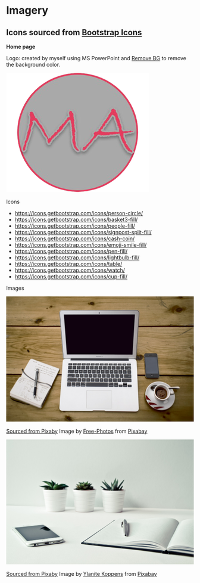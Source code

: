 # Imagery

## Icons sourced from [Bootstrap Icons](https://icons.getbootstrap.com/)

**Home page**

Logo: created by myself using MS PowerPoint and [Remove BG](https://www.remove.bg/) to remove the background color.

<img src="static/media/logo.jpg">

Icons

* https://icons.getbootstrap.com/icons/person-circle/
* https://icons.getbootstrap.com/icons/basket3-fill/
* https://icons.getbootstrap.com/icons/people-fill/
* https://icons.getbootstrap.com/icons/signpost-split-fill/
* https://icons.getbootstrap.com/icons/cash-coin/
* https://icons.getbootstrap.com/icons/emoji-smile-fill/
* https://icons.getbootstrap.com/icons/pen-fill/
* https://icons.getbootstrap.com/icons/lightbulb-fill/
* https://icons.getbootstrap.com/icons/table/
* https://icons.getbootstrap.com/icons/watch/
* https://icons.getbootstrap.com/icons/cup-fill/

Images

<img src="static/media/hero.jpg">

[Sourced from Pixaby](https://pixabay.com/) Image by <a href="https://pixabay.com/photos/?utm_source=link-attribution&amp;utm_medium=referral&amp;utm_campaign=image&amp;utm_content=336378">Free-Photos</a> from <a href="https://pixabay.com/?utm_source=link-attribution&amp;utm_medium=referral&amp;utm_campaign=image&amp;utm_content=336378">Pixabay</a>

<img src="static/media/hero2.jpg">

[Sourced from Pixaby](https://pixabay.com/) Image by <a href="https://pixabay.com/users/nietjuh-2218222/?utm_source=link-attribution&amp;utm_medium=referral&amp;utm_campaign=image&amp;utm_content=3076954">Ylanite Koppens</a> from <a href="https://pixabay.com/?utm_source=link-attribution&amp;utm_medium=referral&amp;utm_campaign=image&amp;utm_content=3076954">Pixabay</a>